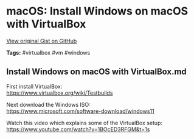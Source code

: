 # macOS: Install Windows on macOS with VirtualBox 

[View original Gist on GitHub](https://gist.github.com/Integralist/20358d358840cb749bb4249a463af932)

**Tags:** #virtualbox #vm #windows

## Install Windows on macOS with VirtualBox.md

First install VirtualBox:\
https://www.virtualbox.org/wiki/Testbuilds

Next download the Windows ISO:\
https://www.microsoft.com/software-download/windows11

Watch this video which explains some of the VirtualBox setup:\
https://www.youtube.com/watch?v=1BOcED3RFGM&t=1s

